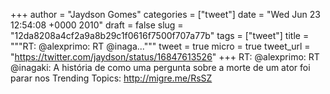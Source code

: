 
+++
author = "Jaydson Gomes"
categories = ["tweet"]
date = "Wed Jun 23 12:54:08 +0000 2010"
draft = false
slug = "12da8208a4cf2a9a8b29c1f0616f7500f707a77b"
tags = ["tweet"]
title = """RT: @alexprimo: RT @inaga..."""
tweet = true
micro = true
tweet_url = "https://twitter.com/jaydson/status/16847613526"
+++
RT: @alexprimo: RT @inagaki: A história de como uma pergunta sobre a morte de um ator foi parar nos Trending Topics: http://migre.me/RsSZ
